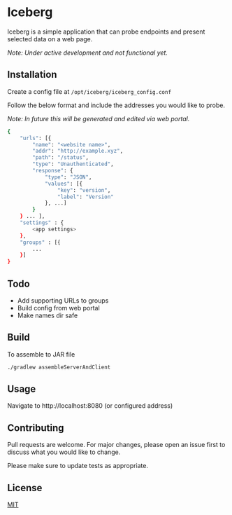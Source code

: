 # Iceberg

Iceberg is a simple application that can probe endpoints and present selected data on a web page.

*Note: Under active development and not functional yet.*

## Installation

Create a config file at ```/opt/iceberg/iceberg_config.conf```

Follow the below format and include the addresses you would like to probe. 

*Note: In future this will be generated and edited via web portal.*

```bash
{
	"urls": [{
		"name": "<website name>",
		"addr": "http://example.xyz",
		"path": "/status",
		"type": "Unauthenticated",
		"response": {
			"type": "JSON",
			"values": [{
				"key": "version",
				"label": "Version"
			}, ...]
		}
	} ... ],
    "settings" : {
        <app settings>
    },
    "groups" : [{
        ...
    }]
}
```

## Todo

- Add supporting URLs to groups
- Build config from web portal
- Make names dir safe

## Build

To assemble to JAR file

```bash
./gradlew assembleServerAndClient
```

## Usage

Navigate to http://localhost:8080 (or configured address)


## Contributing
Pull requests are welcome. For major changes, please open an issue first to discuss what you would like to change.

Please make sure to update tests as appropriate.

## License
[MIT](https://choosealicense.com/licenses/mit/)
